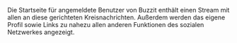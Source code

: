 Die Startseite für angemeldete Benutzer von Buzzit enthält einen Stream mit allen an diese gerichteten Kreisnachrichten. Außerdem werden das eigene Profil sowie Links zu nahezu allen anderen Funktionen des sozialen Netzwerkes angezeigt.